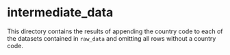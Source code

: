 # intermediate_data

This directory contains the results of appending the country code to each of
the datasets contained in `raw_data` and omitting all rows without a country
code.
